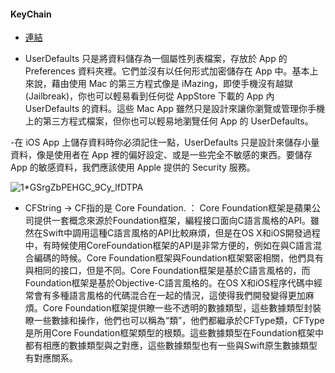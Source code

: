 #### KeyChain
- [連結](https://www.appcoda.com.tw/app-security/)

- UserDefaults 只是將資料儲存為一個屬性列表檔案，存放於 App 的 Preferences 資料夾裡。它們並沒有以任何形式加密儲存在 App 中。基本上來說，藉由使用 Mac 的第三方程式像是 iMazing，即使手機沒有越獄 (Jailbreak)，你也可以輕易看到任何從 AppStore 下載的 App 內 UserDefaults 的資料。這些 Mac App 雖然只是設計來讓你瀏覽或管理你手機上的第三方程式檔案，但你也可以輕易地瀏覽任何 App 的 UserDefaults。

-在 iOS App 上儲存資料時你必須記住一點，UserDefaults 只是設計來儲存小量資料，像是使用者在 App 裡的偏好設定、或是一些完全不敏感的東西。要儲存 App 的敏感資料，我們應該使用 Apple 提供的 Security 服務。

![1*GSrgZbPEHGC_9Cy_lfDTPA](https://user-images.githubusercontent.com/18608853/139405726-01d25cc9-cb79-4ad3-b3bb-663482123cdf.png)

- CFString -> CF指的是 Core Foundation. ： Core Foundation框架是蘋果公司提供一套概念來源於Foundation框架，編程接口面向C語言風格的API。雖然在Swift中調用這種C語言風格的API比較麻煩，但是在OS X和iOS開發過程中，有時候使用CoreFoundation框架的API是非常方便的，例如在與C語言混合編碼的時候。Core Foundation框架與Foundation框架緊密相關，他們具有與相同的接口，但是不同。Core Foundation框架是基於C語言風格的，而Foundation框架是基於Objective-C語言風格的。在OS X和iOS程序代碼中經常會有多種語言風格的代碼混合在一起的情況，這使得我們開發變得更加麻煩。Core Foundation框架提供瞭一些不透明的數據類型，這些數據類型封裝瞭一些數據和操作，他們也可以稱為“類”，他們都繼承於CFType類，CFType是所用Core Foundation框架類型的根類。這些數據類型在Foundation框架中都有相應的數據類型與之對應，這些數據類型也有一些與Swift原生數據類型有對應關系。

